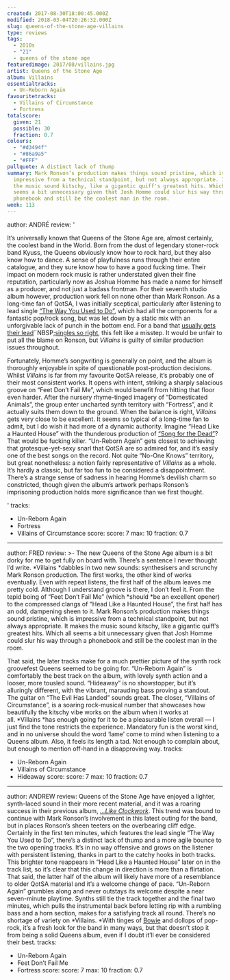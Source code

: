 ```yaml
---
created: 2017-08-30T18:00:45.000Z
modified: 2018-03-04T20:26:32.000Z
slug: queens-of-the-stone-age-villains
type: reviews
tags:
  - 2010s
  - "21"
  - queens of the stone age
featuredimage: 2017/08/villains.jpg
artist: Queens of the Stone Age
album: Villains
essentialtracks:
  - Un-Reborn Again
favouritetracks:
  - Villains of Circumstance
  - Fortress
totalscore:
  given: 21
  possible: 30
  fraction: 0.7
colours:
  - "#d3494f"
  - "#86a9a5"
  - "#FFF"
pullquote: A distinct lack of thump
summary: Mark Ronson’s production makes things sound pristine, which is
  impressive from a technical standpoint, but not always appropriate. It makes
  the music sound kitschy, like a gigantic quiff's greatest hits. Which all
  seems a bit unnecessary given that Josh Homme could slur his way through a
  phonebook and still be the coolest man in the room.
week: 113
---
```

author: ANDRÉ
review: '<div class="_d97"><p>It’s universally known that Queens of the Stone
  Age are, almost certainly, the coolest band in the World. Born from the dust
  of legendary stoner-rock band Kyuss, the Queens obviously know how to rock
  hard, but they also know how to dance. A sense of playfulness runs through
  their entire catalogue, and they sure know how to have a good fucking time.
  Their impact on modern rock music is rather understated given their fine
  reputation, particularly now as Joshua Homme has made a name for himself as a
  producer, and not just a badass frontman. For their seventh studio album
  however, production work fell on none other than Mark Ronson. As a long-time
  fan of QotSA, I was initially sceptical, particularly after listening to lead
  single <a href="https://www.youtube.com/watch?v=GvyNyFXHj4k" target="_blank"
  rel="noopener">“The Way You Used to Do”</a>, which had all the components for
  a fantastic pop/rock song, but was let down by a static mix with an
  unforgivable lack of punch in the bottom end. For a band that <a
  href="https://www.youtube.com/watch?v=s88r_q7oufE" target="_blank"
  rel="noopener">usually gets their lead</a>¨NBSP;<a
  href="https://www.youtube.com/watch?v=iFca32_7YUU" target="_blank"
  rel="noopener">singles so right</a>, this felt like a misstep. It would be
  unfair to put all the blame on Ronson, but <em>Villains</em> is guilty of
  similar production issues throughout.</p><p>Fortunately, Homme’s songwriting
  is generally on point, and the album is thoroughly enjoyable in spite of
  questionable post-production decisions. Whilst <em>Villains</em> is far from
  my favourite QotSA release, it’s probably one of their most consistent works.
  It opens with intent, striking a sharply salacious groove on “Feet Don’t Fail
  Me”, which would benefit from hitting that floor even harder. After the
  nursery rhyme-tinged imagery of “Domesticated Animals”, the group enter
  uncharted synth territory with “Fortress”, and it actually suits them down to
  the ground. When the balance is right, <em>Villains</em> gets very close to be
  excellent. It seems so typical of a long-time fan to admit, but I do wish it
  had more of a dynamic authority. Imagine “Head Like a Haunted House” with the
  thunderous production of <a href="https://www.youtube.com/watch?v=HrA2KLtAn1A"
  target="_blank" rel="noopener">“Song for the Dead”</a>? That would be fucking
  killer. “Un-Reborn Again” gets closest to achieving that grotesque-yet-sexy
  snarl that QotSA are so admired for, and it’s easily one of the best songs on
  the record. Not quite “No-One Knows” territory, but great nonetheless: a
  notion fairly representative of <em>Villains</em> as a whole. It’s hardly a
  classic, but far too fun to be considered a disappointment. There’s a strange
  sense of sadness in hearing Homme’s devilish charm so constricted, though
  given the album’s artwork perhaps Ronson’s imprisoning production holds more
  significance than we first thought.</p></div>'
tracks:
  - Un-Reborn Again
  - ­­Fortress
  - ­­Villains of Circumstance
score:
  score: 7
  max: 10
  fraction: 0.7
---
author: FRED
review: >-
  The new Queens of the Stone Age album is a bit dorky for me to get fully on
  board with. There’s a sentence I never thought I’d write. *Villains *dabbles
  in two new sounds: synthesisers and scrunchy Mark Ronson production. The first
  works, the other kind of works eventually. Even with repeat listens, the first
  half of the album leaves me pretty cold. Although I understand groove is
  there, I don’t feel it. From the tepid boing of “Feet Don’t Fail Me” (which
  *should *be an excellent opener) to the compressed clangs of “Head Like a
  Haunted House”, the first half has an odd, dampening sheen to it. Mark
  Ronson’s production makes things sound pristine, which is impressive from a
  technical standpoint, but not always appropriate. It makes the music sound
  kitschy, like a gigantic quiff’s greatest hits. Which all seems a bit
  unnecessary given that Josh Homme could slur his way through a phonebook and
  still be the coolest man in the room.

  That said, the later tracks make for a much prettier picture of the synth rock groovefest Queens seemed to be going for. “Un-Reborn Again” is comfortably the best track on the album, with lovely synth action and a looser, more tousled sound. “Hideaway” is no showstopper, but it’s alluringly different, with the vibrant, marauding bass proving a standout. The guitar on “The Evil Has Landed” sounds great. The closer, “Villains of Circumstance”, is a soaring rock-musical number that showcases how beautifully the kitschy vibe works on the album when it works at all. *Villains *has enough going for it to be a pleasurable listen overall — I just find the tone restricts the experience. Mandatory fun is the worst kind, and in no universe should the word ‘lame’ come to mind when listening to a Queens album. Also, it feels its length a tad. Not enough to complain about, but enough to mention off-hand in a disapproving way.
tracks:
  - Un-Reborn Again
  - ­­Villains of Circumstance
  - ­­Hideaway
score:
  score: 7
  max: 10
  fraction: 0.7
---
author: ANDREW
review: Queens of the Stone Age have enjoyed a lighter, synth-laced sound in
  their more recent material, and it was a roaring success in their previous
  album, [*…Like Clockwork*](<https://audioxide.com/reviews/like-clockwork/>).
  This trend was bound to continue with Mark Ronson’s involvement in this latest
  outing for the band, but in places Ronson’s sheen teeters on the overbearing
  cliff edge. Certainly in the first ten minutes, which features the lead single
  “The Way You Used to Do”, there’s a distinct lack of thump and a more agile
  bounce to the two opening tracks. It’s in no way offensive and grows on the
  listener with persistent listening, thanks in part to the catchy hooks in both
  tracks. This brighter tone reappears in “Head Like a Haunted House” later on
  in the track list, so it’s clear that this change in direction is more than a
  flirtation. That said, the latter half of the album will likely have more of a
  resemblance to older QotSA material and it’s a welcome change of pace.
  “Un-Reborn Again” grumbles along and never outstays its welcome despite a near
  seven-minute playtime. Synths still tie the track together and the final two
  minutes, which pulls the instrumental back before letting rip with a rumbling
  bass and a horn section, makes for a satisfying track all round. There’s no
  shortage of variety on *Villains. *With tinges of
  [Bowie](<https://audioxide.com/reviews/david-bowie-low/>) and dollops of
  pop-rock, it’s a fresh look for the band in many ways, but that doesn’t stop
  it from being a solid Queens album, even if I doubt it’ll ever be considered
  their best.
tracks:
  - Un-Reborn Again
  - ­­Feet Don’t Fail Me
  - ­­Fortress
score:
  score: 7
  max: 10
  fraction: 0.7

